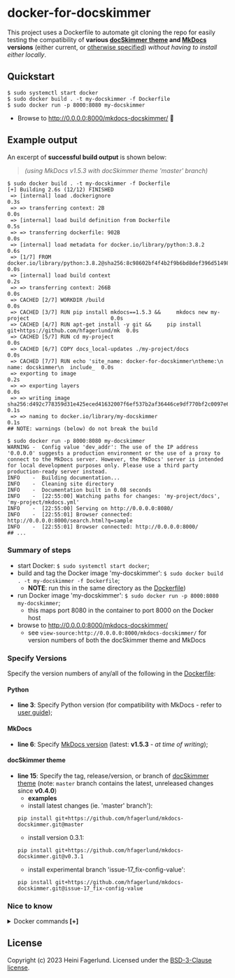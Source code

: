 # docker-for-docskimmer

This project uses a Dockerfile to automate git cloning the repo for easily testing the compatibility of **various [docSkimmer theme](https://github.com/hfagerlund/mkdocs-docskimmer) and [MkDocs](https://github.com/mkdocs/mkdocs) versions** (either current, or [otherwise specified](https://github.com/hfagerlund/docker-for-docskimmer#specify-versions)) *without having to install either locally*.

## Quickstart
```console
$ sudo systemctl start docker
$ sudo docker build . -t my-docskimmer -f Dockerfile
$ sudo docker run -p 8000:8080 my-docskimmer
```
* Browse to http://0.0.0.0:8000/mkdocs-docskimmer/ :tada:

## Example output
An excerpt of **successful build output** is shown below:
> *(using MkDocs v1.5.3 with docSkimmer theme 'master' branch)*

```console
$ sudo docker build . -t my-docskimmer -f Dockerfile
[+] Building 2.6s (12/12) FINISHED
 => [internal] load .dockerignore                                                                    0.3s
 => => transferring context: 2B                                                                      0.0s
 => [internal] load build definition from Dockerfile                                                 0.5s
 => => transferring dockerfile: 902B                                                                 0.0s
 => [internal] load metadata for docker.io/library/python:3.8.2                                      0.6s
 => [1/7] FROM docker.io/library/python:3.8.2@sha256:8c98602bf4f4b2f9b6bd8def396d5149821c59f8a69e74  0.0s
 => [internal] load build context                                                                    0.2s
 => => transferring context: 266B                                                                    0.0s
 => CACHED [2/7] WORKDIR /build                                                                      0.0s
 => CACHED [3/7] RUN pip install mkdocs==1.5.3 &&     mkdocs new my-project                          0.0s
 => CACHED [4/7] RUN apt-get install -y git &&     pip install git+https://github.com/hfagerlund/mk  0.0s
 => CACHED [5/7] RUN cd my-project                                                                   0.0s
 => CACHED [6/7] COPY docs_local-updates ./my-project/docs                                           0.0s
 => CACHED [7/7] RUN echo 'site_name: docker-for-docskimmer\ntheme:\n  name: docskimmer\n  include_  0.0s
 => exporting to image                                                                               0.2s
 => => exporting layers                                                                              0.0s
 => => writing image sha256:d492c778359d31e425eced41632007f6ef537b2af36446ce9df770bf2c0097e6         0.1s
 => => naming to docker.io/library/my-docskimmer                                                     0.1s
## NOTE: warnings (below) do not break the build

$ sudo docker run -p 8000:8080 my-docskimmer
WARNING -  Config value 'dev_addr': The use of the IP address '0.0.0.0' suggests a production environment or the use of a proxy to connect to the MkDocs server. However, the MkDocs' server is intended for local development purposes only. Please use a third party production-ready server instead.
INFO    -  Building documentation...
INFO    -  Cleaning site directory
INFO    -  Documentation built in 0.08 seconds
INFO    -  [22:55:00] Watching paths for changes: 'my-project/docs', 'my-project/mkdocs.yml'
INFO    -  [22:55:00] Serving on http://0.0.0.0:8080/
INFO    -  [22:55:01] Browser connected: http://0.0.0.0:8000/search.html?q=sample
INFO    -  [22:55:01] Browser connected: http://0.0.0.0:8000/
## ...
```

### Summary of steps
* start Docker: `$ sudo systemctl start docker`;
* build and tag the Docker image 'my-docskimmer': `$ sudo docker build . -t my-docskimmer -f Dockerfile`;
  * **NOTE**: run this in the same directory as the [Dockerfile](https://github.com/hfagerlund/docker-for-docskimmer/blob/main/Dockerfile))
* run Docker image 'my-docskimmer': `$ sudo docker run -p 8000:8080 my-docskimmer`;
  * this maps port 8080 in the container to port 8000 on the Docker host
* browse to http://0.0.0.0:8000/mkdocs-docskimmer/
  * see `view-source:http://0.0.0.0:8000/mkdocs-docskimmer/` for version numbers of both the docSkimmer theme and MkDocs

### Specify Versions
Specify the version numbers of any/all of the following in the [Dockerfile](https://github.com/hfagerlund/docker-for-docskimmer/blob/main/Dockerfile):
#### Python
* **line 3**: Specify Python version (for compatibility with MkDocs - refer to [user guide](https://www.mkdocs.org/user-guide/installation/));
#### MkDocs
* **line 6**: Specify [MkDocs version](https://github.com/mkdocs/mkdocs/releases/) (latest: **v1.5.3** - *at time of writing*);
#### docSkimmer theme
* **line 15**: Specify the tag, release/version, or branch of [docSkimmer theme](https://github.com/hfagerlund/mkdocs-docskimmer/releases) (note: `master` branch contains the latest, unreleased changes since **v0.4.0**)
  - **examples**
  * install latest changes (ie. 'master' branch'):
  ```
  pip install git+https://github.com/hfagerlund/mkdocs-docskimmer.git@master
  ```
  * install version 0.3.1:
  ```
  pip install git+https://github.com/hfagerlund/mkdocs-docskimmer.git@v0.3.1
  ```
  * install experimental branch 'issue-17_fix-config-value':
  ```
  pip install git+https://github.com/hfagerlund/mkdocs-docskimmer.git@issue-17_fix-config-value
  ```


### Nice to know
<details>
  <summary>Docker commands<strong> [+]</strong></summary>

<br />

* List Docker images (eg. 'my-docskimmer'):
```console
$ sudo docker images
```

* List Docker containers:
```console
$ sudo docker container ls -a
```

* Remove Docker image 'my-docskimmer' once finished:
```console
$ sudo docker rmi -f my-docskimmer
```

* Stop Docker:
```console
$ sudo systemctl stop docker
```

* Check whether Docker is running:
```console
$ sudo systemctl status docker
```
</details>

## License
Copyright (c) 2023 Heini Fagerlund. Licensed under the [BSD-3-Clause license](https://github.com/hfagerlund/docker-for-docskimmer/blob/main/LICENSE).
